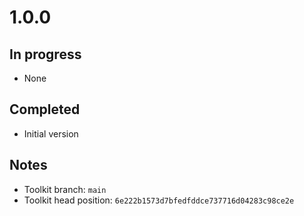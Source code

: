 # 1.0.0

## In progress

- None

## Completed

- Initial version

## Notes

- Toolkit branch: `main`
- Toolkit head position: `6e222b1573d7bfedfddce737716d04283c98ce2e`
